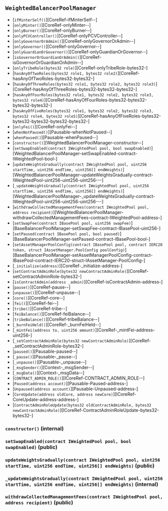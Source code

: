 ## <span id="WeightedBalancerPoolManager"></span> `WeightedBalancerPoolManager`



- [`ifMinterSelf()`][CoreRef-ifMinterSelf--]
- [`onlyMinter()`][CoreRef-onlyMinter--]
- [`onlyBurner()`][CoreRef-onlyBurner--]
- [`onlyPCVController()`][CoreRef-onlyPCVController--]
- [`onlyGovernorOrAdmin()`][CoreRef-onlyGovernorOrAdmin--]
- [`onlyGovernor()`][CoreRef-onlyGovernor--]
- [`onlyGuardianOrGovernor()`][CoreRef-onlyGuardianOrGovernor--]
- [`isGovernorOrGuardianOrAdmin()`][CoreRef-isGovernorOrGuardianOrAdmin--]
- [`onlyTribeRole(bytes32 role)`][CoreRef-onlyTribeRole-bytes32-]
- [`hasAnyOfTwoRoles(bytes32 role1, bytes32 role2)`][CoreRef-hasAnyOfTwoRoles-bytes32-bytes32-]
- [`hasAnyOfThreeRoles(bytes32 role1, bytes32 role2, bytes32 role3)`][CoreRef-hasAnyOfThreeRoles-bytes32-bytes32-bytes32-]
- [`hasAnyOfFourRoles(bytes32 role1, bytes32 role2, bytes32 role3, bytes32 role4)`][CoreRef-hasAnyOfFourRoles-bytes32-bytes32-bytes32-bytes32-]
- [`hasAnyOfFiveRoles(bytes32 role1, bytes32 role2, bytes32 role3, bytes32 role4, bytes32 role5)`][CoreRef-hasAnyOfFiveRoles-bytes32-bytes32-bytes32-bytes32-bytes32-]
- [`onlyFei()`][CoreRef-onlyFei--]
- [`whenNotPaused()`][Pausable-whenNotPaused--]
- [`whenPaused()`][Pausable-whenPaused--]
- [`constructor()`][WeightedBalancerPoolManager-constructor--]
- [`setSwapEnabled(contract IWeightedPool pool, bool swapEnabled)`][WeightedBalancerPoolManager-setSwapEnabled-contract-IWeightedPool-bool-]
- [`updateWeightsGradually(contract IWeightedPool pool, uint256 startTime, uint256 endTime, uint256[] endWeights)`][WeightedBalancerPoolManager-updateWeightsGradually-contract-IWeightedPool-uint256-uint256-uint256---]
- [`_updateWeightsGradually(contract IWeightedPool pool, uint256 startTime, uint256 endTime, uint256[] endWeights)`][WeightedBalancerPoolManager-_updateWeightsGradually-contract-IWeightedPool-uint256-uint256-uint256---]
- [`withdrawCollectedManagementFees(contract IWeightedPool pool, address recipient)`][WeightedBalancerPoolManager-withdrawCollectedManagementFees-contract-IWeightedPool-address-]
- [`setSwapFee(contract IBasePool pool, uint256 swapFee)`][BaseBalancerPoolManager-setSwapFee-contract-IBasePool-uint256-]
- [`setPaused(contract IBasePool pool, bool paused)`][BaseBalancerPoolManager-setPaused-contract-IBasePool-bool-]
- [`setAssetManagerPoolConfig(contract IBasePool pool, contract IERC20 token, struct IAssetManager.PoolConfig poolConfig)`][BaseBalancerPoolManager-setAssetManagerPoolConfig-contract-IBasePool-contract-IERC20-struct-IAssetManager-PoolConfig-]
- [`_initialize(address)`][CoreRef-_initialize-address-]
- [`setContractAdminRole(bytes32 newContractAdminRole)`][CoreRef-setContractAdminRole-bytes32-]
- [`isContractAdmin(address _admin)`][CoreRef-isContractAdmin-address-]
- [`pause()`][CoreRef-pause--]
- [`unpause()`][CoreRef-unpause--]
- [`core()`][CoreRef-core--]
- [`fei()`][CoreRef-fei--]
- [`tribe()`][CoreRef-tribe--]
- [`feiBalance()`][CoreRef-feiBalance--]
- [`tribeBalance()`][CoreRef-tribeBalance--]
- [`_burnFeiHeld()`][CoreRef-_burnFeiHeld--]
- [`_mintFei(address to, uint256 amount)`][CoreRef-_mintFei-address-uint256-]
- [`_setContractAdminRole(bytes32 newContractAdminRole)`][CoreRef-_setContractAdminRole-bytes32-]
- [`paused()`][Pausable-paused--]
- [`_pause()`][Pausable-_pause--]
- [`_unpause()`][Pausable-_unpause--]
- [`_msgSender()`][Context-_msgSender--]
- [`_msgData()`][Context-_msgData--]
- [`CONTRACT_ADMIN_ROLE()`][ICoreRef-CONTRACT_ADMIN_ROLE--]
- [`Paused(address account)`][Pausable-Paused-address-]
- [`Unpaused(address account)`][Pausable-Unpaused-address-]
- [`CoreUpdate(address oldCore, address newCore)`][ICoreRef-CoreUpdate-address-address-]
- [`ContractAdminRoleUpdate(bytes32 oldContractAdminRole, bytes32 newContractAdminRole)`][ICoreRef-ContractAdminRoleUpdate-bytes32-bytes32-]
### <span id="WeightedBalancerPoolManager-constructor--"></span> `constructor()` (internal)



### <span id="WeightedBalancerPoolManager-setSwapEnabled-contract-IWeightedPool-bool-"></span> `setSwapEnabled(contract IWeightedPool pool, bool swapEnabled)` (public)



### <span id="WeightedBalancerPoolManager-updateWeightsGradually-contract-IWeightedPool-uint256-uint256-uint256---"></span> `updateWeightsGradually(contract IWeightedPool pool, uint256 startTime, uint256 endTime, uint256[] endWeights)` (public)



### <span id="WeightedBalancerPoolManager-_updateWeightsGradually-contract-IWeightedPool-uint256-uint256-uint256---"></span> `_updateWeightsGradually(contract IWeightedPool pool, uint256 startTime, uint256 endTime, uint256[] endWeights)` (internal)



### <span id="WeightedBalancerPoolManager-withdrawCollectedManagementFees-contract-IWeightedPool-address-"></span> `withdrawCollectedManagementFees(contract IWeightedPool pool, address recipient)` (public)




